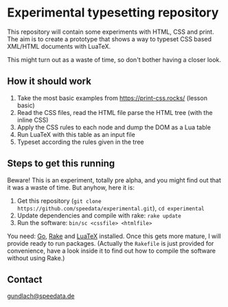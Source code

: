 # Experimental typesetting repository

This repository will contain some experiments with HTML, CSS and print.
The aim is to create a prototype that shows a way to typeset CSS based XML/HTML documents with LuaTeX.

This might turn out as a waste of time, so don't bother having a closer look.

## How it should work

1. Take the most basic examples from https://print-css.rocks/ (lesson basic)
1. Read the CSS files, read the HTML file parse the HTML tree (with the inline CSS)
1. Apply the CSS rules to each node and dump the DOM as a Lua table
1. Run LuaTeX with this table as an input file
1. Typeset according the rules given in the tree


## Steps to get this running

Beware! This is an experiment, totally pre alpha, and you might find out that it was a waste of time. But anyhow, here it is:

1. Get this repository (`git clone https://github.com/speedata/experimental.git`), `cd experimental`
1. Update dependencies and compile with rake: `rake update`
1. Run the software: `bin/sc <cssfile> <htmlfile>`

You need: [Go](https://golang.org/), [Rake](https://github.com/ruby/rake) and [LuaTeX](https://www.tug.org/texlive/) installed. Once this gets more mature, I will provide ready to run packages. (Actually the `Rakefile` is just provided for convenience, have a look inside it to find out how to compile the software without using Rake.)


## Contact

gundlach@speedata.de

